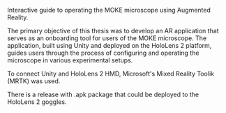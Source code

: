 Interactive guide to operating the MOKE microscope using Augmented Reality.

The primary objective of this thesis was to develop an AR application that serves as an onboarding tool for users of the MOKE microscope. The application, built using Unity and deployed on the HoloLens 2 platform, guides users through the process of configuring and operating the microscope in various experimental setups. 

To connect Unity and HoloLens 2 HMD, Microsoft's Mixed Reality Toolik (MRTK) was used.

There is a release with .apk package that could be deployed to the HoloLens 2 goggles.
